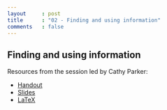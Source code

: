 ```yaml
---
layout     : post
title      : "02 - Finding and using information"
comments   : false
---
```



## Finding and using information

Resources from the session led by Cathy Parker:

- [Handout]({{site.baseurl}}/assets/library/MATHS_MA1003_handout.pdf)
- [Slides]({{site.baseurl}}/assets/library/MA1003_library_slides.pdf)
- [LaTeX]({{site.baseurl}}/assets/library/Citing_and_referencing_in_LaTeX_vn_2_uploaded_online.pdf)
